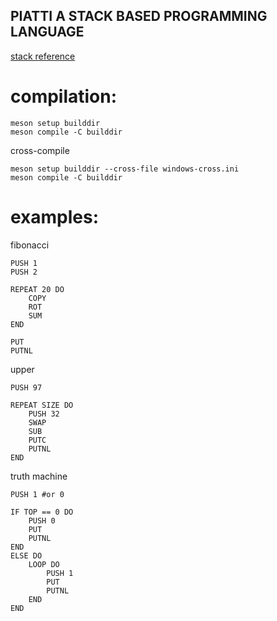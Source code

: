 ## PIATTI A STACK BASED PROGRAMMING LANGUAGE

[stack reference](https://en.wikipedia.org/wiki/Stack_(abstract_data_type))

# compilation:

```
meson setup builddir
meson compile -C builddir
```

cross-compile
```
meson setup builddir --cross-file windows-cross.ini
meson compile -C builddir
```

# examples:

fibonacci

```
PUSH 1
PUSH 2

REPEAT 20 DO
    COPY
    ROT
    SUM
END

PUT
PUTNL
```

upper

```
PUSH 97

REPEAT SIZE DO
    PUSH 32
    SWAP
    SUB
    PUTC
    PUTNL
END
```

truth machine

```
PUSH 1 #or 0

IF TOP == 0 DO
    PUSH 0
    PUT
    PUTNL
END
ELSE DO
    LOOP DO
        PUSH 1
        PUT
        PUTNL
    END
END
```